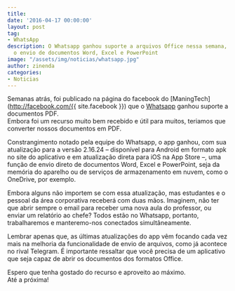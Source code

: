 ```yaml
---
title: 
date: '2016-04-17 00:00:00'
layout: post
tag:
- WhatsApp
description: O Whatsapp ganhou suporte a arquivos Office nessa semana, permitindo
  o envio de documentos Word, Excel e PowerPoint
image: "/assets/img/noticias/whatsapp.jpg"
author: zinenda
categories:
- Noticias
---
```


Semanas atrás, foi publicado na página do facebook do [ManingTech](http://facebook.com/{{ site.facebook }}) que o [Whatsapp](http://whatsapp.com) ganhou suporte a documentos PDF.<br>
Embora foi um recurso muito bem recebido e útil para muitos, teriamos que converter nossos documentos em PDF.

Constrangimento notado pela equipe do Whatsapp, o app ganhou, com sua atualização para a versão 2.16.24 – disponível para Android em formato apk no site do aplicativo e em atualização direta para iOS na App Store –, uma função de envio direto de documentos Word, Excel e PowerPoint, seja da memória do aparelho ou de serviços de armazenamento em nuvem, como o OneDrive, por exemplo.

Embora alguns não importem se com essa atualização, mas estudantes e o pessoal da área corporativa receberá com duas mãos.
Imaginem, não ter que abrir sempre o email para receber uma nova aula do professor, ou enviar um relatório ao chefe?
Todos estão no Whatsapp, portanto, trabalharemos e manteremo-nos conectados simultâneamente.

Lembrar apenas que, as últimas atualizações do app vêm focando cada vez mais na melhoria da funcionalidade de envio de arquivos, como já acontece no rival Telegram. 
É importante ressaltar que você precisa de um aplicativo que seja capaz de abrir os documentos dos formatos Office.

Espero que tenha gostado do recurso e aproveito ao máximo.<br>
Até a próxima!